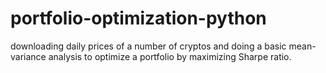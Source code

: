# portfolio-optimization-python
downloading daily prices of a number of cryptos and doing a basic mean-variance analysis to optimize a portfolio by maximizing Sharpe ratio.
